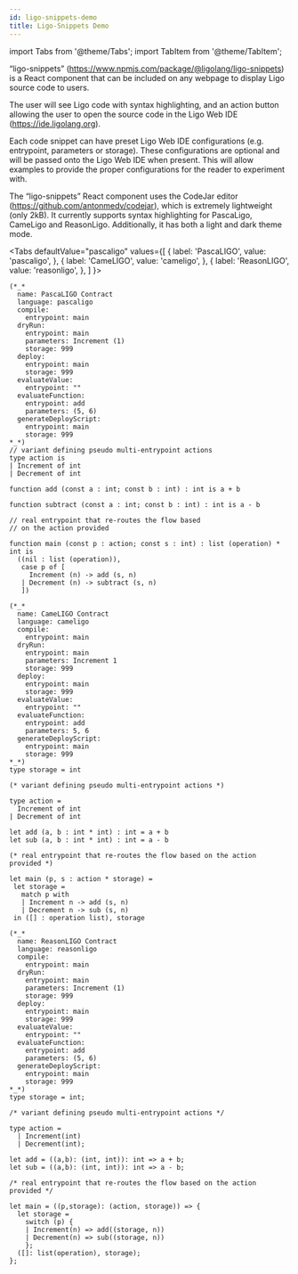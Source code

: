 ```yaml
---
id: ligo-snippets-demo
title: Ligo-Snippets Demo
---
```


import Tabs from '@theme/Tabs';
import TabItem from '@theme/TabItem';

“ligo-snippets” (https://www.npmjs.com/package/@ligolang/ligo-snippets) is a React component that can be included on any webpage to display Ligo source code to users.

The user will see Ligo code with syntax highlighting, and an action button allowing the user to open the source code in the Ligo Web IDE (https://ide.ligolang.org).

Each code snippet can have preset Ligo Web IDE configurations (e.g. entrypoint, parameters or storage). These configurations are optional and will be passed onto the Ligo Web IDE when present. This will allow examples to provide the proper configurations for the reader to experiment with.

The “ligo-snippets” React component uses the CodeJar editor (https://github.com/antonmedv/codejar), which is extremely lightweight (only 2kB).  It currently supports syntax highlighting for PascaLigo, CameLigo and ReasonLigo. Additionally, it has both a light and dark theme mode.



<Tabs
  defaultValue="pascaligo"
  values={[
    { label: 'PascaLIGO', value: 'pascaligo', },
    { label: 'CameLIGO', value: 'cameligo', },
    { label: 'ReasonLIGO', value: 'reasonligo', },
  ]
}>
<TabItem value="pascaligo">

```pascaligo {"name": "Ligo Introduction Example", "editor": true}
(*_*
  name: PascaLIGO Contract
  language: pascaligo
  compile:
    entrypoint: main
  dryRun:
    entrypoint: main
    parameters: Increment (1)
    storage: 999
  deploy:
    entrypoint: main
    storage: 999
  evaluateValue:
    entrypoint: ""
  evaluateFunction:
    entrypoint: add
    parameters: (5, 6)
  generateDeployScript:
    entrypoint: main
    storage: 999
*_*)
// variant defining pseudo multi-entrypoint actions
type action is
| Increment of int
| Decrement of int

function add (const a : int; const b : int) : int is a + b

function subtract (const a : int; const b : int) : int is a - b

// real entrypoint that re-routes the flow based
// on the action provided

function main (const p : action; const s : int) : list (operation) * int is
  ((nil : list (operation)),
   case p of [
     Increment (n) -> add (s, n)
   | Decrement (n) -> subtract (s, n)
   ])
```

</TabItem>
<TabItem value="cameligo">

```cameligo {"name": "Ligo Introduction Example", "editor": true}
(*_*
  name: CameLIGO Contract
  language: cameligo
  compile:
    entrypoint: main
  dryRun:
    entrypoint: main
    parameters: Increment 1
    storage: 999
  deploy:
    entrypoint: main
    storage: 999
  evaluateValue:
    entrypoint: ""
  evaluateFunction:
    entrypoint: add
    parameters: 5, 6
  generateDeployScript:
    entrypoint: main
    storage: 999
*_*)
type storage = int

(* variant defining pseudo multi-entrypoint actions *)

type action =
  Increment of int
| Decrement of int

let add (a, b : int * int) : int = a + b
let sub (a, b : int * int) : int = a - b

(* real entrypoint that re-routes the flow based on the action provided *)

let main (p, s : action * storage) =
 let storage =
   match p with
   | Increment n -> add (s, n)
   | Decrement n -> sub (s, n)
 in ([] : operation list), storage

```

</TabItem>
<TabItem value="reasonligo">

```reasonligo {"name": "Ligo Introduction Example", "editor": true}
(*_*
  name: ReasonLIGO Contract
  language: reasonligo
  compile:
    entrypoint: main
  dryRun:
    entrypoint: main
    parameters: Increment (1)
    storage: 999
  deploy:
    entrypoint: main
    storage: 999
  evaluateValue:
    entrypoint: ""
  evaluateFunction:
    entrypoint: add
    parameters: (5, 6)
  generateDeployScript:
    entrypoint: main
    storage: 999
*_*)
type storage = int;

/* variant defining pseudo multi-entrypoint actions */

type action =
  | Increment(int)
  | Decrement(int);

let add = ((a,b): (int, int)): int => a + b;
let sub = ((a,b): (int, int)): int => a - b;

/* real entrypoint that re-routes the flow based on the action provided */

let main = ((p,storage): (action, storage)) => {
  let storage =
    switch (p) {
    | Increment(n) => add((storage, n))
    | Decrement(n) => sub((storage, n))
    };
  ([]: list(operation), storage);
};

```
</TabItem>
</Tabs>
